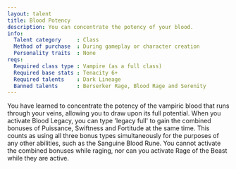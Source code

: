 ```yaml
---
layout: talent
title: Blood Potency
description: You can concentrate the potency of your blood.
info:
  Talent category     : Class
  Method of purchase  : During gameplay or character creation
  Personality traits  : None
reqs:
  Required class type : Vampire (as a full class)
  Required base stats : Tenacity 6+
  Required talents    : Dark Lineage
  Banned talents      : Berserker Rage, Blood Rage and Serenity
---
```


You have learned to concentrate the potency of the vampiric blood that runs
through your veins, allowing you to draw upon its full potential.  When you
activate Blood Legacy, you can type 'legacy full' to gain the combined bonuses
of Puissance, Swiftness and Fortitude at the same time.  This counts as using
all three bonus types simultaneously for the purposes of any other abilities,
such as the Sanguine Blood Rune.  You cannot activate the combined bonuses
while raging, nor can you activate Rage of the Beast while they are active.
